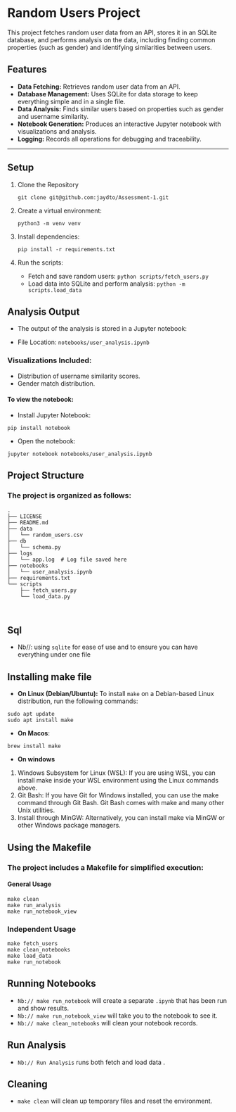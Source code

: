 # Random Users Project

This project fetches random user data from an API, stores it in an SQLite database, and performs analysis on the data, including finding common properties (such as gender) and identifying similarities between users.


## Features

- **Data Fetching:** Retrieves random user data from an API.
- **Database Management:** Uses SQLite for data storage to keep everything simple and in a single file.
- **Data Analysis:** Finds similar users based on properties such as gender and username similarity.
- **Notebook Generation:** Produces an interactive Jupyter notebook with visualizations and analysis.
- **Logging:** Records all operations for debugging and traceability.

---


## Setup
1. Clone the Repository
    ```
    git clone git@github.com:jaydto/Assessment-1.git
    ```

2. Create a virtual environment:
    ```
    python3 -m venv venv
    ```
3. Install dependencies:
    ```
    pip install -r requirements.txt
    ```

4. Run the scripts:
    - Fetch and save random users: `python scripts/fetch_users.py`
    - Load data into SQLite and perform analysis: `python -m scripts.load_data`

## Analysis Output
- The output of the analysis is stored in a Jupyter notebook:

- File Location: `notebooks/user_analysis.ipynb`

### Visualizations Included:
- Distribution of username similarity scores.
- Gender match distribution.

#### To view the notebook:

- Install Jupyter Notebook:

`pip install notebook`
- Open the notebook:

`jupyter notebook notebooks/user_analysis.ipynb`

## Project Structure
### The project is organized as follows: 
```
.
├── LICENSE
├── README.md
├── data
│   └── random_users.csv
├── db
│   └── schema.py
├── logs
│   └── app.log  # Log file saved here
├── notebooks
│   └── user_analysis.ipynb
├── requirements.txt
└── scripts
    ├── fetch_users.py
    └── load_data.py

    
```

## Sql 

- Nb//: using `sqlite` for ease of use and to ensure you can have everything under one file 

## Installing make file 
- **On Linux (Debian/Ubuntu):**
  To install `make` on a Debian-based Linux distribution, run the following commands:
  
```
sudo apt update
sudo apt install make

```
- **On Macos**:
```
brew install make

```
- **On windows**

1. Windows Subsystem for Linux (WSL): If you are using WSL, you can install make inside your WSL environment using the Linux commands above.
2. Git Bash: If you have Git for Windows installed, you can use the make command through Git Bash. Git Bash comes with make and many other Unix utilities.
3. Install through MinGW: Alternatively, you can install make via MinGW or other Windows package managers.



## Using the Makefile
### The project includes a Makefile for simplified execution:
#### General Usage

```
make clean 
make run_analysis
make run_notebook_view

```
### Independent Usage

```
make fetch_users
make clean_notebooks
make load_data
make run_notebook
```

## Running Notebooks

- `Nb:// make run_notebook` will create a separate `.ipynb` that has been run and show results.
- `Nb:// make run_notebook_view` will take you to the notebook to see it.
- `Nb:// make clean_notebooks` will clean your notebook records.

## Run Analysis

- `Nb:// Run Analysis` runs both fetch and load data .

## Cleaning

- `make clean` will clean up temporary files and reset the environment.
